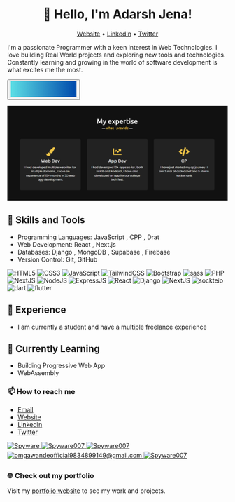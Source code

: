 <link rel="stylesheet" type="text/css" href="/style.css">


<h1 align="center">👋 Hello, I'm Adarsh Jena!</h1>
<p align="center">
  <a href="https://adarshjena.in">Website</a> •
  <a href="https://www.linkedin.com/in/adarshnjena/">LinkedIn</a> •
  <a href="https://twitter.com/AdarshNJena">Twitter</a>
</p>

I'm a passionate Programmer with a keen interest in Web Technologies. I love building Real World projects and exploring new tools and technologies. Constantly learning and growing in the world of software development is what excites me the most.

<a href="https://adarshjena.in/pdf/Profile.pdf" target="_blank" download>
  <button><img src="download_resume2.gif" width="150" alt="download_button">
</button>
</a>
<p></p>

![Banner](banner.png)

## 🚀 Skills and Tools

- Programming Languages: JavaScript , CPP , Drat
- Web Development: React , Next.js
- Databases: Django , MongoDB , Supabase , Firebase
- Version Control: Git, GitHub

<div align="left">
<img alt="HTML5" src="https://img.shields.io/badge/html5-%23E34F26.svg?style=for-the-badge&logo=html5&logoColor=white"/>
<img alt="CSS3" src="https://img.shields.io/badge/css3-%231572B6.svg?style=for-the-badge&logo=css3&logoColor=white"/> 
<img alt="JavaScript" src="https://img.shields.io/badge/javascript-%23323330.svg?style=for-the-badge&logo=javascript&logoColor=%23F7DF1E"/> 
<img alt="TailwindCSS" src="https://img.shields.io/badge/Tailwind_CSS-38B2AC?style=for-the-badge&logo=tailwind-css&logoColor=white"/>
<img alt="Bootstrap" src="https://img.shields.io/badge/bootstrap-%23563D7C.svg?style=for-the-badge&logo=bootstrap&logoColor=white"/>
<img alt="sass" src="https://img.shields.io/badge/Sass-CC6699?style=for-the-badge&logo=sass&logoColor=white"/>
<img alt="PHP" src="https://img.shields.io/badge/php-%23777BB4.svg?style=for-the-badge&logo=php&logoColor=white"/>
<img alt="NextJS" src="https://img.shields.io/badge/threejs-black?style=for-the-badge&logo=three.js&logoColor=white">
<img alt="NodeJS" src="https://img.shields.io/badge/node.js-%2343853D.svg?style=for-the-badge&logo=node-dot-js&logoColor=white"/>
<img alt="ExpressJS" src="https://img.shields.io/badge/Express.js-000000?style=for-the-badge&logo=express&logoColor=white"/>
<img alt="React" src="https://img.shields.io/badge/react-%2320232a.svg?style=for-the-badge&logo=react&logoColor=%2361DAFB"/>
<img alt="Django" src="https://img.shields.io/badge/Django-092E20?style=for-the-badge&logo=django&logoColor=white"/>
<img alt="NextJS" src="https://img.shields.io/badge/next.js-000000?style=for-the-badge&logo=nextdotjs&logoColor=white"/>
<img alt="sockteio" src="https://img.shields.io/badge/Socket.io-010101?&style=for-the-badge&logo=Socket.io&logoColor=white"/>
<img alt="dart" src="https://img.shields.io/badge/Dart-0175C2?style=for-the-badge&logo=dart&logoColor=white"/>
<img alt="flutter" src="https://img.shields.io/badge/Flutter-02569B?style=for-the-badge&logo=flutter&logoColor=white"/>
</div>

## 💼 Experience
- I am currently a student and have a multiple freelance experience 

## 🌱 Currently Learning
- Building Progressive Web App
- WebAssembly

### 📫 How to reach me

- [Email](mailto:adarshnjena@gmail.com)
- [Website](https://adarshjena.in)
- [LinkedIn](https://www.linkedin.com/in/adarshnjena/)
- [Twitter](https://twitter.com/AdarshNJena)

<div align="left">
 <a href="https://www.linkedin.com/in/adarshnjena/" target="_blank">
<img src=https://img.shields.io/badge/linkedin-%231E77B5.svg?&style=for-the-badge&logo=linkedin&logoColor=white alt=Spyware linkedin style="margin-bottom: 5px;" />
</a>
  
 <a href="https://github.com/adarshnjena" target="_blank">
<img src=https://img.shields.io/badge/GitHub-100000?style=for-the-badge&logo=github&logoColor=white alt=Spyware007 GitHub style="margin-bottom: 5px;" />
</a>
  
 <a href="https://twitter.com/AdarshNJena" target="_blank">
<img src=https://img.shields.io/badge/twitter-%2300acee.svg?&style=for-the-badge&logo=twitter&logoColor=white alt=Spyware007 twitter style="margin-bottom: 5px;" />
</a>

<a href="mailto:adarshnjena@gmail.com" target="_blank">
<img src="https://img.shields.io/badge/Gmail-D14836?style=for-the-badge&logo=gmail&logoColor=white" alt=omgawandeofficial9834899149@gmail.com mail style="margin-bottom: 5px;" />
</a>

<a href="https://www.instagram.com/adarshnjena/" target="_blank">
<img src=https://img.shields.io/badge/Instagram-E4405F?style=for-the-badge&logo=instagram&logoColor=white alt=Spyware007 Instagram style="margin-bottom: 5px;" />
</a>
</div>


### 🌐 Check out my portfolio

Visit my [portfolio website](https://adarshjena.in) to see my work and projects.

<!-- 
![GitHub Stats](https://github-readme-stats.vercel.app/api?username=adarshnjena&show_icons=true&theme=dark)
![Top Languages](https://github-readme-stats.vercel.app/api/top-langs/?username=adarshnjena&layout=compact&theme=dark)
![Graph](https://starchart.cc/adarshnjena/{repo}.svg) -->

<!-- ![Your Badge](https://img.shields.io/badge/-Badge%20Name-BadgeColor)
 -->
